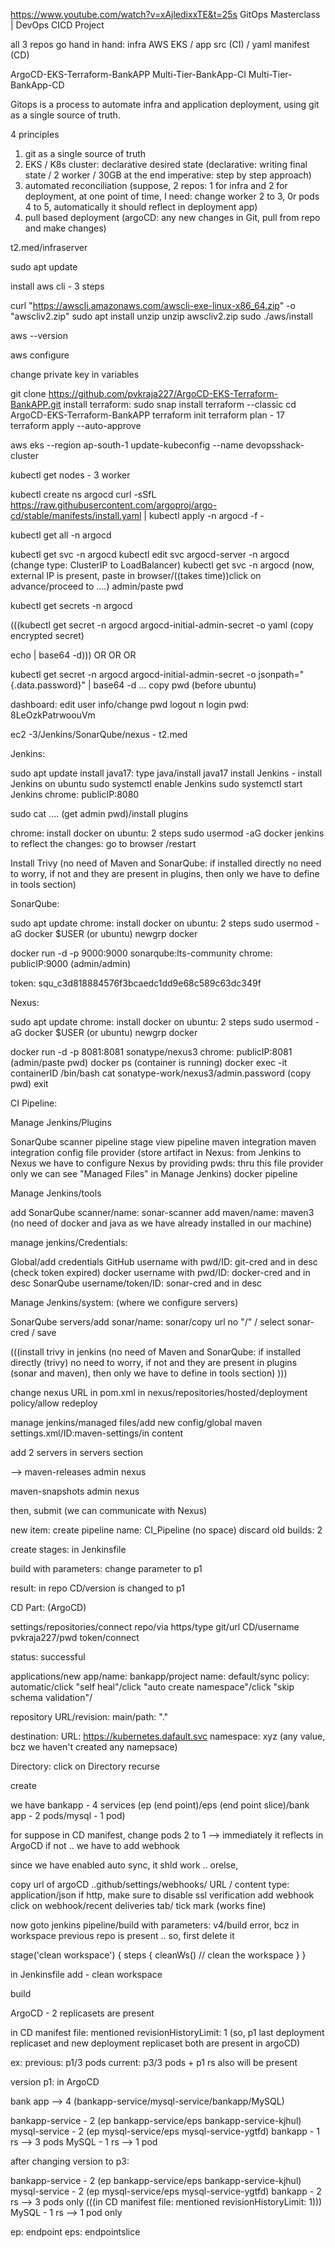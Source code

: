 https://www.youtube.com/watch?v=xAjledixxTE&t=25s
GitOps Masterclass | DevOps CICD Project

all 3 repos go hand in hand: infra AWS EKS / app src (CI) / yaml manifest (CD)

ArgoCD-EKS-Terraform-BankAPP
Multi-Tier-BankApp-CI 
Multi-Tier-BankApp-CD

Gitops is a process to automate infra and application deployment, using git as a single source of truth.

4 principles

1. git as a single source of truth
2. EKS / K8s cluster: declarative desired state 
(declarative: writing final state / 2 worker / 30GB at the end
imperative: step by step approach)
3. automated reconciliation (suppose, 2 repos: 1 for infra and 2 for deployment, at one point of time, I need: change worker 2 to 3, 0r pods 4 to 5, automatically it should reflect in deployment app)
4. pull based deployment (argoCD: any new changes in Git, pull from repo and make changes)


t2.med/infraserver

sudo apt update

install aws cli - 3 steps

curl "https://awscli.amazonaws.com/awscli-exe-linux-x86_64.zip" -o "awscliv2.zip"
sudo apt install unzip
unzip awscliv2.zip 
sudo ./aws/install

aws --version

aws configure

change private key in variables

git clone https://github.com/pvkraja227/ArgoCD-EKS-Terraform-BankAPP.git
install terraform: sudo snap install terraform --classic
cd ArgoCD-EKS-Terraform-BankAPP
terraform init
terraform plan - 17
terraform apply --auto-approve

aws eks --region ap-south-1 update-kubeconfig --name devopsshack-cluster

kubectl get nodes - 3 worker

kubectl create ns argocd
curl -sSfL https://raw.githubusercontent.com/argoproj/argo-cd/stable/manifests/install.yaml | kubectl apply -n argocd -f -

kubectl get all -n argocd

kubectl get svc -n argocd
kubectl edit svc argocd-server -n argocd (change type: ClusterIP to LoadBalancer)
kubectl get svc -n argocd (now, external IP is present, paste in browser/((takes time))click on advance/proceed to ....) admin/paste pwd

kubectl get secrets -n argocd


(((kubectl get secret -n argocd argocd-initial-admin-secret -o yaml (copy encrypted secret)

echo <encrypted secret> | base64 -d)))  OR OR OR

kubectl get secret -n argocd argocd-initial-admin-secret -o jsonpath="{.data.password}" | base64 -d ... copy pwd (before ubuntu)

dashboard: edit user info/change pwd logout n login
pwd: 8LeOzkPatrwoouVm


ec2 -3/Jenkins/SonarQube/nexus - t2.med


Jenkins:

sudo apt update
install java17: type java/install java17
install Jenkins - install Jenkins on ubuntu
sudo systemctl enable Jenkins
sudo systemctl start Jenkins
chrome: publicIP:8080

sudo cat .... (get admin pwd)/install plugins

chrome: install docker on ubuntu: 2 steps
sudo usermod -aG docker jenkins
to reflect the changes: go to browser /restart

Install Trivy
(no need of Maven and SonarQube: if installed directly no need to worry, if not and they are present in plugins, then only we have to define in tools section)

SonarQube:

sudo apt update
chrome: install docker on ubuntu: 2 steps
sudo usermod -aG docker $USER (or ubuntu)
newgrp docker

docker run -d -p 9000:9000 sonarqube:lts-community
chrome: publicIP:9000 (admin/admin)

token: squ_c3d818884576f3bcaedc1dd9e68c589c63dc349f

Nexus:

sudo apt update
chrome: install docker on ubuntu: 2 steps
sudo usermod -aG docker $USER (or ubuntu)
newgrp docker

docker run -d -p 8081:8081 sonatype/nexus3
chrome: publicIP:8081 (admin/paste pwd)
docker ps (container is running)
docker exec -it containerID /bin/bash
cat sonatype-work/nexus3/admin.password (copy pwd)
exit


CI Pipeline:

Manage Jenkins/Plugins

SonarQube scanner
pipeline stage view
pipeline maven integration
maven integration
config file provider (store artifact in Nexus: from Jenkins to Nexus we have to configure Nexus by providing pwds: thru this file provider only we can see "Managed Files" in Manage Jenkins)
docker pipeline

Manage Jenkins/tools

add SonarQube scanner/name: sonar-scanner
add maven/name: maven3
(no need of docker and java as we have already installed in our machine)

manage jenkins/Credentials:

Global/add credentials
GitHub username with pwd/ID: git-cred and in desc (check token expired)
docker username with pwd/ID: docker-cred and in desc
SonarQube username/token/ID: sonar-cred and in desc

Manage Jenkins/system: (where we configure servers)

SonarQube servers/add sonar/name: sonar/copy url no "/"  / select sonar-cred / save

(((install trivy in jenkins
(no need of Maven and SonarQube: if installed directly (trivy) no need to worry, if not and they are present in plugins (sonar and maven), then only we have to define in tools section) )))

change nexus URL in pom.xml
in nexus/repositories/hosted/deployment policy/allow redeploy

manage jenkins/managed files/add new config/global maven settings.xml/ID:maven-settings/in content

add 2 servers in servers section

-->
<server>
	<id>maven-releases</id>
      	<username>admin</username>
      	<password>nexus</password>
</server>
	
<server>
      	<id>maven-snapshots</id>
      	<username>admin</username>
      	<password>nexus</password>
</server>

then, submit (we can communicate with Nexus)

new item: create pipeline
name: CI_Pipeline (no space)
discard old builds: 2

create stages: in Jenkinsfile


build with parameters: change parameter to p1

result: in repo CD/version is changed to p1

CD Part: (ArgoCD)

settings/repositories/connect repo/via https/type git/url CD/username pvkraja227/pwd token/connect

status: successful

applications/new app/name: bankapp/project name: default/sync policy: automatic/click "self heal"/click "auto create namespace"/click "skip schema validation"/

repository URL/revision: main/path: "." 

destination: URL: https://kubernetes.dafault.svc
namespace: xyz (any value, bcz we haven't created any namepsace)

Directory: click on Directory recurse

create

we have bankapp - 4 services (ep (end point)/eps (end point slice)/bank app - 2 pods/mysql - 1 pod)

for suppose in CD manifest, change pods 2 to 1 --> immediately it reflects in ArgoCD if not .. we have to add webhook

since we have enabled auto sync, it shld work .. orelse,

copy url of argoCD ..github/settings/webhooks/
URL / content type: application/json
if http, make sure to disable ssl verification
add webhook
click on webhook/recent deliveries tab/ tick mark (works fine)

now goto jenkins pipeline/build with parameters: v4/build
error, bcz in workspace previous repo is present .. so, first delete it

stage('clean workspace') {
steps {
cleanWs() // clean the workspace
}
}

in Jenkinsfile add - clean workspace

build

ArgoCD - 2 replicasets are present

in CD manifest file: mentioned revisionHistoryLimit: 1 
(so, p1 last deployment replicaset and new deployment replicaset both are present in argoCD)

ex: 
previous: p1/3 pods
current: p3/3 pods + p1 rs also will be present

version p1: in ArgoCD

bank app --> 4 (bankapp-service/mysql-service/bankapp/MySQL)

bankapp-service - 2 (ep bankapp-service/eps bankapp-service-kjhul)
mysql-service - 2 (ep mysql-service/eps mysql-service-ygtfd)
bankapp - 1 rs --> 3 pods
MySQL - 1 rs --> 1 pod

after changing version to p3:

bankapp-service - 2 (ep bankapp-service/eps bankapp-service-kjhul)
mysql-service - 2 (ep mysql-service/eps mysql-service-ygtfd)
bankapp - 2 rs --> 3 pods only
(((in CD manifest file: mentioned revisionHistoryLimit: 1)))
MySQL - 1 rs --> 1 pod only

ep: endpoint
eps: endpointslice
